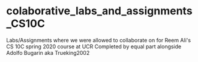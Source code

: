 # colaborative_labs_and_assignments_CS10C
Labs/Assignments where we were allowed to collaborate on for Reem Ali's CS 10C spring 2020 course at UCR
Completed by equal part alongside Adolfo Bugarin aka Trueking2002
